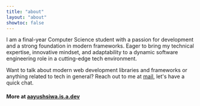 ```yaml
---
title: "about"
layout: "about"
showtoc: false
---
```


I am a final-year Computer Science student with a passion for development and a strong foundation in modern frameworks. Eager to bring my technical expertise, innovative mindset, and adaptability to a dynamic software engineering role in a cutting-edge tech environment.

Want to talk about modern web development libraries and frameworks or anything related to tech in general? Reach out to me at [mail](mailto:aayush@aayushsiwa.is-a.dev), let's have a quick chat.

#### More at [aayushsiwa.is.a.dev](https://aayushsiwa.is-a.dev)
